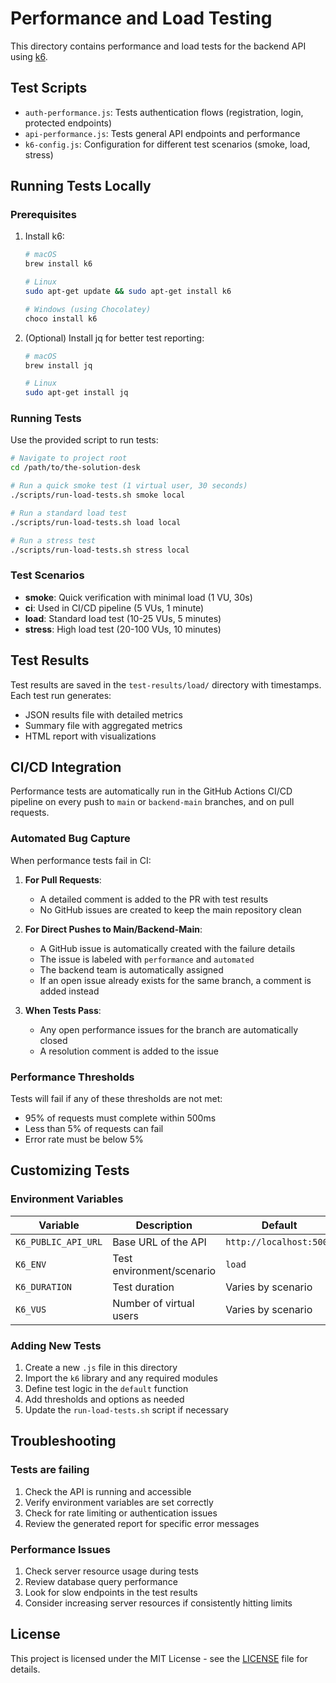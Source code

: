 # Performance and Load Testing

This directory contains performance and load tests for the backend API using [k6](https://k6.io/).

## Test Scripts

- `auth-performance.js`: Tests authentication flows (registration, login, protected endpoints)
- `api-performance.js`: Tests general API endpoints and performance
- `k6-config.js`: Configuration for different test scenarios (smoke, load, stress)

## Running Tests Locally

### Prerequisites

1. Install k6:

   ```bash
   # macOS
   brew install k6
   
   # Linux
   sudo apt-get update && sudo apt-get install k6
   
   # Windows (using Chocolatey)
   choco install k6
   ```

2. (Optional) Install jq for better test reporting:

   ```bash
   # macOS
   brew install jq
   
   # Linux
   sudo apt-get install jq
   ```

### Running Tests

Use the provided script to run tests:

```bash
# Navigate to project root
cd /path/to/the-solution-desk

# Run a quick smoke test (1 virtual user, 30 seconds)
./scripts/run-load-tests.sh smoke local

# Run a standard load test
./scripts/run-load-tests.sh load local

# Run a stress test
./scripts/run-load-tests.sh stress local
```

### Test Scenarios

- **smoke**: Quick verification with minimal load (1 VU, 30s)
- **ci**: Used in CI/CD pipeline (5 VUs, 1 minute)
- **load**: Standard load test (10-25 VUs, 5 minutes)
- **stress**: High load test (20-100 VUs, 10 minutes)

## Test Results

Test results are saved in the `test-results/load/` directory with timestamps. Each test run generates:

- JSON results file with detailed metrics
- Summary file with aggregated metrics
- HTML report with visualizations

## CI/CD Integration

Performance tests are automatically run in the GitHub Actions CI/CD pipeline on every push to `main` or `backend-main` branches, and on pull requests.

### Automated Bug Capture

When performance tests fail in CI:

1. **For Pull Requests**:
   - A detailed comment is added to the PR with test results
   - No GitHub issues are created to keep the main repository clean

2. **For Direct Pushes to Main/Backend-Main**:
   - A GitHub issue is automatically created with the failure details
   - The issue is labeled with `performance` and `automated`
   - The backend team is automatically assigned
   - If an open issue already exists for the same branch, a comment is added instead

3. **When Tests Pass**:
   - Any open performance issues for the branch are automatically closed
   - A resolution comment is added to the issue

### Performance Thresholds

Tests will fail if any of these thresholds are not met:

- 95% of requests must complete within 500ms
- Less than 5% of requests can fail
- Error rate must be below 5%

## Customizing Tests

### Environment Variables

| Variable | Description | Default |
|----------|-------------|---------|
| `K6_PUBLIC_API_URL` | Base URL of the API | `http://localhost:5000` |
| `K6_ENV` | Test environment/scenario | `load` |
| `K6_DURATION` | Test duration | Varies by scenario |
| `K6_VUS` | Number of virtual users | Varies by scenario |

### Adding New Tests

1. Create a new `.js` file in this directory
2. Import the `k6` library and any required modules
3. Define test logic in the `default` function
4. Add thresholds and options as needed
5. Update the `run-load-tests.sh` script if necessary

## Troubleshooting

### Tests are failing

1. Check the API is running and accessible
2. Verify environment variables are set correctly
3. Check for rate limiting or authentication issues
4. Review the generated report for specific error messages

### Performance Issues

1. Check server resource usage during tests
2. Review database query performance
3. Look for slow endpoints in the test results
4. Consider increasing server resources if consistently hitting limits

## License

This project is licensed under the MIT License - see the [LICENSE](../LICENSE) file for details.
